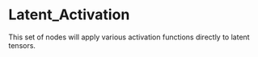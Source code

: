 # Latent_Activation
This set of nodes will apply various activation functions directly to latent tensors.
